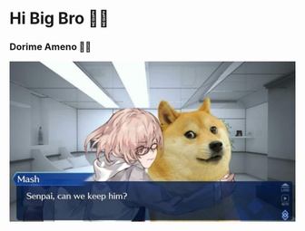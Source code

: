 # Hi Big Bro 👋👋

###  Dorime Ameno 🙏🙏

![doge](https://github.com/DogeCnx/DogeCnx/blob/master/profile.jpg?raw=true)



<!--
**DogeCnx/DogeCnx** is a ✨ _special_ ✨ repository because its `README.md` (this file) appears on your GitHub profile.

Here are some ideas to get you started:

- 🔭 I’m currently working on ...
- 🌱 I’m currently learning ...
- 👯 I’m looking to collaborate on ...
- 🤔 I’m looking for help with ...
- 💬 Ask me about ...
- 📫 How to reach me: ...
- 😄 Pronouns: ...
- ⚡ Fun fact: ...
-->

